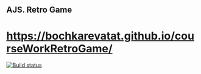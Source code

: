 ## AJS. Retro Game

# https://bochkarevatat.github.io/courseWorkRetroGame/
[![Build status](https://ci.appveyor.com/api/projects/status/lm4fsn0p8p72htpe?svg=true)](https://ci.appveyor.com/project/bochkarevatat/courseworkretrogame)